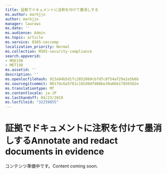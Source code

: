 ```yaml
---
title: 証拠でドキュメントに注釈を付けて墨消しする
ms.author: markjjo
author: markjjo
manager: laurawi
ms.date: ''
ms.audience: Admin
ms.topic: article
ms.service: O365-seccomp
localization_priority: Normal
ms.collection: M365-security-compliance
search.appverid:
- MOE150
- MET150
ms.assetid: ''
description: ''
ms.openlocfilehash: 923a94b5d1fc2852869cb7dfc8f54af29a1e5b6b
ms.sourcegitcommit: 0017dc6a5f81c165d9dfd88be39a6bb17856582e
ms.translationtype: MT
ms.contentlocale: ja-JP
ms.lasthandoff: 04/23/2019
ms.locfileid: "32259855"
---
```

# <a name="annotate-and-redact-documents-in-evidence"></a><span data-ttu-id="f15bc-102">証拠でドキュメントに注釈を付けて墨消しする</span><span class="sxs-lookup"><span data-stu-id="f15bc-102">Annotate and redact documents in evidence</span></span>

<span data-ttu-id="f15bc-103">コンテンツ準備中です。</span><span class="sxs-lookup"><span data-stu-id="f15bc-103">Content coming soon.</span></span>